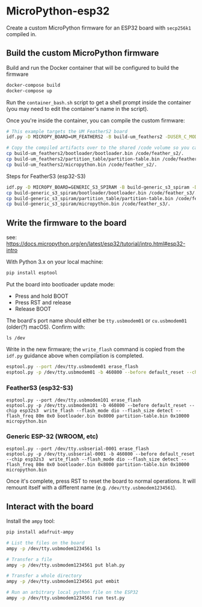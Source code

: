 # MicroPython-esp32
Create a custom MicroPython firmware for an ESP32 board with `secp256k1` compiled in.


## Build the custom MicroPython firmware
Build and run the Docker container that will be configured to build the firmware
```bash
docker-compose build
docker-compose up
```

Run the `container_bash.sh` script to get a shell prompt inside the container (you may need to edit the container's name in the script).

Once you're inside the container, you can compile the custom firmware:
```bash
# This example targets the UM FeatherS2 board
idf.py -D MICROPY_BOARD=UM_FEATHERS2 -B build-um_feathers2 -DUSER_C_MODULES=/root/usermods/micropython.cmake build

# Copy the compiled artifacts over to the shared /code volume so you can access them outside the container
cp build-um_feathers2/bootloader/bootloader.bin /code/feather_s2/.
cp build-um_feathers2/partition_table/partition-table.bin /code/feather_s2/.
cp build-um_feathers2/micropython.bin /code/feather_s2/.
```

Steps for FeatherS3 (esp32-S3)
```bash
idf.py -D MICROPY_BOARD=GENERIC_S3_SPIRAM -B build-generic_s3_spiram -DUSER_C_MODULES=/root/usermods/micropython.cmake build
cp build-generic_s3_spiram/bootloader/bootloader.bin /code/feather_s3/.
cp build-generic_s3_spiram/partition_table/partition-table.bin /code/feather_s3/.
cp build-generic_s3_spiram/micropython.bin /code/feather_s3/.
```



## Write the firmware to the board
see: https://docs.micropython.org/en/latest/esp32/tutorial/intro.html#esp32-intro

With Python 3.x on your local machine:
```bash
pip install esptool
```

Put the board into bootloader update mode:
* Press and hold BOOT
* Press RST and release
* Release BOOT

The board's port name should either be `tty.usbmodem01` or `cu.usbmodem01` (older(?) macOS). Confirm with:
```
ls /dev
```

Write in the new firmware; the `write_flash` command is copied from the `idf.py` guidance above when compilation is completed.
```bash
esptool.py --port /dev/tty.usbmodem01 erase_flash
esptool.py -p /dev/tty.usbmodem01 -b 460800 --before default_reset --chip esp32s2  write_flash --flash_mode dio --flash_size detect --flash_freq 80m 0x1000 bootloader.bin 0x8000 partition-table.bin 0x10000 micropython.bin
```


### FeatherS3 (esp32-S3)
```
esptool.py --port /dev/tty.usbmodem101 erase_flash
esptool.py -p /dev/tty.usbmodem101 -b 460800 --before default_reset --chip esp32s3  write_flash --flash_mode dio --flash_size detect --flash_freq 80m 0x0 bootloader.bin 0x8000 partition-table.bin 0x10000 micropython.bin
```

### Generic ESP-32 (WROOM, etc)
```
esptool.py --port /dev/tty.usbserial-0001 erase_flash
esptool.py -p /dev/tty.usbserial-0001 -b 460800 --before default_reset --chip esp32s3  write_flash --flash_mode dio --flash_size detect --flash_freq 80m 0x0 bootloader.bin 0x8000 partition-table.bin 0x10000 micropython.bin
```

Once it's complete, press RST to reset the board to normal operations. It will remount itself with a different name (e.g. `/dev/tty.usbmodem1234561`).


## Interact with the board
Install the `ampy` tool:
```bash
pip install adafruit-ampy
```

```bash
# List the files on the board
ampy -p /dev/tty.usbmodem1234561 ls

# Transfer a file
ampy -p /dev/tty.usbmodem1234561 put blah.py

# Transfer a whole directory
ampy -p /dev/tty.usbmodem1234561 put embit

# Run an arbitrary local python file on the ESP32
ampy -p /dev/tty.usbmodem1234561 run test.py
```

